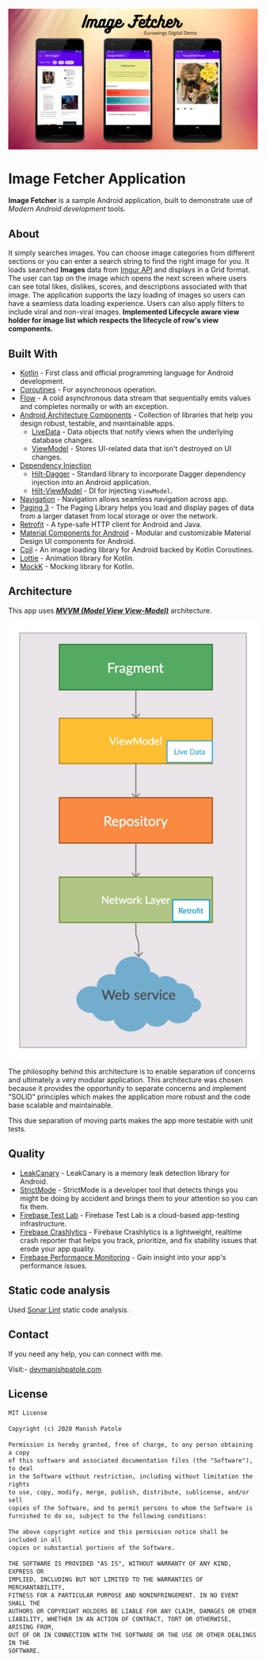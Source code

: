 ![photo](media/image_fetcher.png)

# Image Fetcher Application


**Image Fetcher** is a sample Android application, built to demonstrate use of *Modern Android development* tools.



## About
It simply searches images. You can choose image categories from different sections or you can enter a search string to find the right image for you. It loads searched **Images** data from [Imgur API](https://apidocs.imgur.com/?version=latest) and displays in a Grid format.
The user can tap on the image which opens the next screen where users can see total likes, dislikes, scores, and descriptions associated with that image.
The application supports the lazy loading of images so users can have a seamless data loading experience. Users can also apply filters to include viral and non-viral images.
**Implemented Lifecycle aware view holder for image list which respects the lifecycle of row's view components.**


## Built With 
- [Kotlin](https://kotlinlang.org/) - First class and official programming language for Android development.
- [Coroutines](https://kotlinlang.org/docs/reference/coroutines-overview.html) - For asynchronous operation.
- [Flow](https://kotlin.github.io/kotlinx.coroutines/kotlinx-coroutines-core/kotlinx.coroutines.flow/-flow/) - A cold asynchronous data stream that sequentially emits values and completes normally or with an exception.
- [Android Architecture Components](https://developer.android.com/topic/libraries/architecture) - Collection of libraries that help you design robust, testable, and maintainable apps.
    - [LiveData](https://developer.android.com/topic/libraries/architecture/livedata) - Data objects that notify views when the underlying database changes.
    - [ViewModel](https://developer.android.com/topic/libraries/architecture/viewmodel) - Stores UI-related data that isn't destroyed on UI changes.
- [Dependency Injection](https://developer.android.com/training/dependency-injection) 
    - [Hilt-Dagger](https://dagger.dev/hilt/) - Standard library to incorporate Dagger dependency injection into an Android application.
    - [Hilt-ViewModel](https://developer.android.com/training/dependency-injection/hilt-jetpack) - DI for injecting `ViewModel`.
- [Navigation](https://developer.android.com/guide/navigation) - Navigation allows seamless navigation across app.
- [Paging 3](https://developer.android.com/topic/libraries/architecture/paging/v3-overview) - The Paging Library helps you load and display pages of data from a larger dataset from local storage or over the network.
- [Retrofit](https://square.github.io/retrofit/) - A type-safe HTTP client for Android and Java.
- [Material Components for Android](https://github.com/material-components/material-components-android) - Modular and customizable Material Design UI components for Android.
- [Coil](https://coil-kt.github.io/coil/) - An image loading library for Android backed by Kotlin Coroutines.
- [Lottie](https://airbnb.io/lottie/#/) - Animation library for Kotlin.
- [MockK](https://mockk.io/) - Mocking library for Kotlin.



## Architecture
This app uses [***MVVM (Model View View-Model)***](https://developer.android.com/jetpack/docs/guide#recommended-app-arch) architecture.

![photo](media/MVVM.png)

The philosophy behind this architecture is to enable separation of concerns and ultimately a very modular application.
This architecture was chosen because it provides the opportunity to separate concerns and implement "SOLID" principles which makes the application more robust and the code base scalable and maintainable.

This due separation of moving parts makes the app more testable with unit tests.


## Quality 
- [LeakCanary](https://square.github.io/leakcanary/) - LeakCanary is a memory leak detection library for Android.
- [StrictMode](https://developer.android.com/reference/android/os/StrictMode) - StrictMode is a developer tool that detects things you might be doing by accident and brings them to your attention so you can fix them.
- [Firebase Test Lab](https://firebase.google.com/docs/test-lab) - Firebase Test Lab is a cloud-based app-testing infrastructure.
- [Firebase Crashlytics](https://firebase.google.com/docs/crashlytics) - Firebase Crashlytics is a lightweight, realtime crash reporter that helps you track, prioritize, and fix stability issues that erode your app quality.
- [Firebase Performance Monitoring](https://firebase.google.com/docs/perf-mon) - Gain insight into your app's performance issues.

## Static code analysis
Used [Sonar Lint](https://www.sonarlint.org/) static code analysis.


## Contact
If you need any help, you can connect with me.

Visit:- [devmanishpatole.com](https://www.devmanishpatole.com/)

## License

```
MIT License

Copyright (c) 2020 Manish Patole

Permission is hereby granted, free of charge, to any person obtaining a copy
of this software and associated documentation files (the "Software"), to deal
in the Software without restriction, including without limitation the rights
to use, copy, modify, merge, publish, distribute, sublicense, and/or sell
copies of the Software, and to permit persons to whom the Software is
furnished to do so, subject to the following conditions:

The above copyright notice and this permission notice shall be included in all
copies or substantial portions of the Software.

THE SOFTWARE IS PROVIDED "AS IS", WITHOUT WARRANTY OF ANY KIND, EXPRESS OR
IMPLIED, INCLUDING BUT NOT LIMITED TO THE WARRANTIES OF MERCHANTABILITY,
FITNESS FOR A PARTICULAR PURPOSE AND NONINFRINGEMENT. IN NO EVENT SHALL THE
AUTHORS OR COPYRIGHT HOLDERS BE LIABLE FOR ANY CLAIM, DAMAGES OR OTHER
LIABILITY, WHETHER IN AN ACTION OF CONTRACT, TORT OR OTHERWISE, ARISING FROM,
OUT OF OR IN CONNECTION WITH THE SOFTWARE OR THE USE OR OTHER DEALINGS IN THE
SOFTWARE.
```
